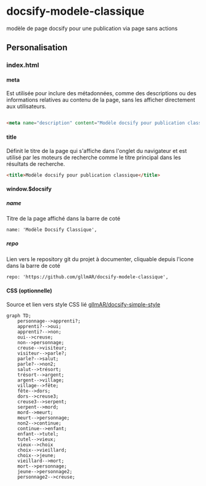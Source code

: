 # docsify-modele-classique
modèle de page docsify pour une publication via page sans actions 


## Personalisation

### index.html

#### meta

Est utilisée pour inclure des métadonnées, comme des descriptions ou des informations relatives au contenu de la page, sans les afficher directement aux utilisateurs.

```html

<meta name="description" content="Modèle docsify pour publication classique">

```

#### title
Définit le titre de la page qui s'affiche dans l'onglet du navigateur et est utilisé par les moteurs de recherche comme le titre principal dans les résultats de recherche.

```html
<title>Modèle docsify pour publication classique</title>
```




#### window.$docsify 

##### name

Titre de la page affiché dans la barre de coté

```html
name: 'Modèle Docsify Classique',
```

##### repo

Lien vers le repository git du projet à documenter, cliquable depuis l'icone dans la barre de coté

```html
repo: 'https://github.com/gllmAR/docsify-modele-classique',
```


#### CSS (optionnelle)

Source et lien vers style CSS lié  [gllmAR/docsify-simple-style](https://github.com/gllmAR/docsify-simple-style/)

```mermaid
graph TD;
    personnage-->apprenti?;
    apprenti?-->oui;
    apprenti?-->non;
    oui-->creuse;
    non-->personnage;
    creuse-->visiteur;
    visiteur-->parle?;
    parle?-->salut;
    parle?-->non2;
    salut-->trésort;
    trésort-->argent;
    argent-->village;
    village-->fête;
    fête-->dors;
    dors-->creuse3;
    creuse3-->serpent;
    serpent-->mord;
    mord-->meurt;
    meurt-->personnage;
    non2-->continue;
    continue-->enfant;
    enfant-->tutel;
    tutel-->vieux;
    vieux-->choix
    choix-->vieillard;
    choix-->jeune;
    vieillard-->mort;
    mort-->personnage;
    jeune-->personnage2;
    personnage2-->creuse;
    

```


